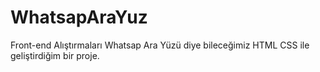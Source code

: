 # WhatsapAraYuz
 Front-end Alıştırmaları Whatsap Ara Yüzü diye bileceğimiz HTML CSS ile geliştirdiğim bir proje.
